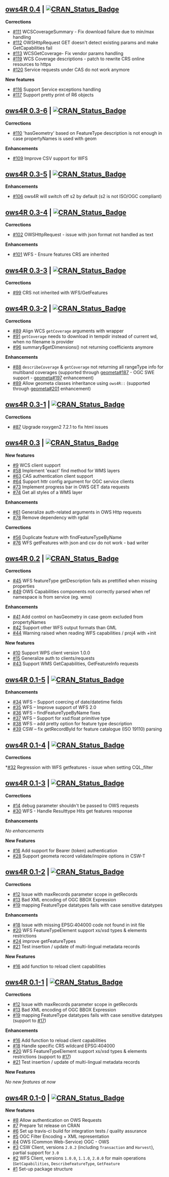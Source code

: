 ## [ows4R 0.4](https://github.com/eblondel/ows4R) | [![CRAN_Status_Badge](https://img.shields.io/badge/CRAN-unavailable-red.svg)](https://github.com/eblondel/ows4R)

**Corrections**

- [#111](https://github.com/eblondel/ows4R/pull/111) WCSCoverageSummary - Fix download failure due to min/max handling
- [#112](https://github.com/eblondel/ows4R/issues/112) OWSHttpRequest GET doesn't detect existing params and make GetCapabilities fail
- [#113](https://github.com/eblondel/ows4R/issues/113) WCSGetCoverage- Fix vendor params handling 
- [#119](https://github.com/eblondel/ows4R/issues/119) WCS Coverage descriptions - patch to rewrite CRS online resources to https
- [#120](https://github.com/eblondel/ows4R/issues/120) Service requests under CAS do not work anymore

**New features**

- [#116](https://github.com/eblondel/ows4R/issues/116) Support Service exceptions handling
- [#117](https://github.com/eblondel/ows4R/issues/117) Support pretty print of R6 objects


## [ows4R 0.3-6](https://github.com/eblondel/ows4R) | [![CRAN_Status_Badge](https://img.shields.io/badge/CRAN-published-blue.svg)](https://github.com/eblondel/ows4R)

**Corrections**

- [#110](https://github.com/eblondel/ows4R/issues/110) 'hasGeometry' based on FeatureType description is not enough in case propertyNames is used with geom

**Enhancements**

- [#109](https://github.com/eblondel/ows4R/issues/109) Improve CSV support for WFS

## [ows4R 0.3-5](https://cran.r-project.org/src/contrib/Archive/ows4R/ows4R_0.3-5.tar.gz) | [![CRAN_Status_Badge](https://img.shields.io/badge/CRAN-published-blue.svg)](https://cran.r-project.org/src/contrib/Archive/ows4R/ows4R_0.3-5.tar.gz)

**Enhancements**

- [#106](https://github.com/eblondel/ows4R/issues/106) ows4R will switch off s2 by default (s2 is not ISO/OGC compliant)

## [ows4R 0.3-4](https://cran.r-project.org/src/contrib/Archive/ows4R/ows4R_0.3-4.tar.gz) | [![CRAN_Status_Badge](https://img.shields.io/badge/CRAN-published-blue.svg)](https://cran.r-project.org/src/contrib/Archive/ows4R/ows4R_0.3-4.tar.gz)

**Corrections**

- [#102](https://github.com/eblondel/ows4R/issues/102) OWSHttpRequest - issue with json format not handled as text

**Enhancements**

- [#101](https://github.com/eblondel/ows4R/issues/101) WFS - Ensure features CRS are inherited

## [ows4R 0.3-3](https://cran.r-project.org/src/contrib/Archive/ows4R/ows4R_0.3-3.tar.gz) | [![CRAN_Status_Badge](https://img.shields.io/badge/CRAN-published-blue.svg)](https://cran.r-project.org/src/contrib/Archive/ows4R/ows4R_0.3-3.tar.gz)

**Corrections**

- [#99](https://github.com/eblondel/ows4R/issues/99) CRS not inherited with WFS/GetFeatures

## [ows4R 0.3-2](https://cran.r-project.org/src/contrib/Archive/ows4R/ows4R_0.3-2.tar.gz) | [![CRAN_Status_Badge](https://img.shields.io/badge/CRAN-published-blue.svg)](https://cran.r-project.org/src/contrib/Archive/ows4R/ows4R_0.3-2.tar.gz)

**Corrections**

- [#89](https://github.com/eblondel/ows4R/commit/23f606c74da0f87f1043ffa8d5193dd634da4e37) Align WCS `getCoverage` arguments with wrapper
- [#91](https://github.com/eblondel/ows4R/issues/91) `getCoverage` needs to download in tempdir instead of current wd, when no filename is provider
- [#96](https://github.com/eblondel/ows4R/issues/96) summary$getDimensions() not returning coefficients anymore

**Enhancements**

- [#88](https://github.com/eblondel/ows4R/issues/88) `describeCoverage` & `getCoverage` not returning all rangeType info for multiband coverages (supported through [geometa#187](https://github.com/eblondel/geometa/issues/187) - OGC SWE support -  [geometa#197](https://github.com/eblondel/geometa/issues/197) enhancement)
- [#89](https://github.com/eblondel/ows4R/issues/89) Allow geometa classes inheritance using `ows4R::` (supported through [geometa#201](https://github.com/eblondel/geometa/issues/201) enhancement)

## [ows4R 0.3-1](https://cran.r-project.org/src/contrib/Archive/ows4R/ows4R_0.3-1.tar.gz) | [![CRAN_Status_Badge](https://img.shields.io/badge/CRAN-published-blue.svg)](https://cran.r-project.org/src/contrib/Archive/ows4R/ows4R_0.3-1.tar.gz)

**Corrections**

- [#87](https://github.com/eblondel/ows4R/issues/87) Upgrade roxygen2 7.2.1 to fix html issues

## [ows4R 0.3](https://cran.r-project.org/src/contrib/Archive/ows4R/ows4R_0.3.tar.gz) | [![CRAN_Status_Badge](https://img.shields.io/badge/CRAN-published-blue.svg)](https://cran.r-project.org/src/contrib/Archive/ows4R/ows4R_0.3.tar.gz)


**New features**

- [#9](https://github.com/eblondel/ows4R/issues/9) WCS client support
- [#58](https://github.com/eblondel/ows4R/issues/58) Implement 'exact' find method for WMS layers
- [#63](https://github.com/eblondel/ows4R/issues/63) CAS authentication client support
- [#64](https://github.com/eblondel/ows4R/issues/64) Support httr config argument for OGC service clients
- [#73](https://github.com/eblondel/ows4R/issues/73) Implement progress bar in OWS GET data requests
- [#74](https://github.com/eblondel/ows4R/issues/74) Get all styles of a WMS layer

**Enhancements**

- [#61](https://github.com/eblondel/ows4R/issues/61) Generalize auth-related arguments in OWS Http requests
- [#78](https://github.com/eblondel/ows4R/issues/78) Remove dependency with rgdal

**Corrections**

- [#56](https://github.com/eblondel/ows4R/issues/56) Duplicate feature with findFeatureTypeByName
- [#76](https://github.com/eblondel/ows4R/issues/76) WFS getFeatures with json and csv do not work - bad writer

## [ows4R 0.2](https://cran.r-project.org/src/contrib/Archive/ows4R/ows4R_0.2.tar.gz) | [![CRAN_Status_Badge](https://img.shields.io/badge/CRAN-published-blue.svg)](https://cran.r-project.org/src/contrib/Archive/ows4R/ows4R_0.2.tar.gz)

**Corrections**

- [#45](https://github.com/eblondel/ows4R/issues/45) WFS featureType getDescription fails as prettified when missing properties
- [#49](https://github.com/eblondel/ows4R/issues/49) OWS Capabilities components not correctly parsed when ref namespace is from service (eg. wms)

**Enhancements**

- [#41](https://github.com/eblondel/ows4R/issues/41) Add control on hasGeometry in case geom excluded from propertyNames
- [#42](https://github.com/eblondel/ows4R/issues/42) Support other WFS output formats than GML
- [#44](https://github.com/eblondel/ows4R/issues/44) Warning raised when reading WFS capabilities / proj4 with +init

**New features**

- [#10](https://github.com/eblondel/ows4R/issues/10) Support WPS client version 1.0.0
- [#15](https://github.com/eblondel/ows4R/issues/15) Generalize auth to clients/requests
- [#43](https://github.com/eblondel/ows4R/issues/43) Support WMS GetCapabilities, GetFeatureInfo requests

## [ows4R 0.1-5](https://cran.r-project.org/src/contrib/Archive/ows4R/ows4R_0.1-5.tar.gz) | [![CRAN_Status_Badge](https://img.shields.io/badge/CRAN-published-blue.svg)](https://cran.r-project.org/src/contrib/Archive/ows4R/ows4R_0.1-5.tar.gz)

**Enhancements**

* [#34](https://github.com/eblondel/ows4R/issues/34) WFS – Support coercing of date/datetime fields
* [#35](https://github.com/eblondel/ows4R/issues/35) WFS – Improve support of WFS 2.0
* [#36](https://github.com/eblondel/ows4R/issues/36) WFS – findFeatureTypeByName fixes
* [#37](https://github.com/eblondel/ows4R/issues/37) WFS – Support for xsd:float primitive type
* [#38](https://github.com/eblondel/ows4R/issues/38) WFS – add pretty option for feature type description
* [#39](https://github.com/eblondel/ows4R/issues/39) CSW – fix getRecordById for feature catalogue (ISO 19110) parsing

## [ows4R 0.1-4](https://cran.r-project.org/src/contrib/Archive/ows4R/ows4R_0.1-4.tar.gz) | [![CRAN_Status_Badge](https://img.shields.io/badge/CRAN-published-blue.svg)](https://cran.r-project.org/src/contrib/Archive/ows4R/ows4R_0.1-4.tar.gz)

**Corrections**

*[#32](https://github.com/eblondel/ows4R/issues/32) Regression with WFS getfeatures - issue when setting CQL_filter

## [ows4R 0.1-3](https://cran.r-project.org/src/contrib/Archive/ows4R/ows4R_0.1-3.tar.gz) | [![CRAN_Status_Badge](https://img.shields.io/badge/CRAN-published-blue.svg)](https://cran.r-project.org/src/contrib/Archive/ows4R/ows4R_0.1-3.tar.gz)

**Corrections**

* [#14](https://github.com/eblondel/ows4R/issues/14) debug parameter shouldn't be passed to OWS requests
* [#30](https://github.com/eblondel/ows4R/issues/30) WFS - Handle Resulttype Hits get features response

**Enhancements**

_No enhancements_

**New Features**

* [#16](https://github.com/eblondel/ows4R/issues/26) Add support for Bearer (token) authentication
* [#28](https://github.com/eblondel/ows4R/issues/28) Support geometa record validate/inspire options in CSW-T

## [ows4R 0.1-2](https://cran.r-project.org/src/contrib/Archive/ows4R/ows4R_0.1-2.tar.gz) | [![CRAN_Status_Badge](https://img.shields.io/badge/CRAN-published-blue.svg)](https://cran.r-project.org/src/contrib/Archive/ows4R/ows4R_0.1-2.tar.gz)

**Corrections**

* [#12](https://github.com/eblondel/ows4R/issues/12) Issue with maxRecords parameter scope in getRecords 
* [#13](https://github.com/eblondel/ows4R/issues/13) Bad XML encoding of OGC BBOX Expression
* [#19](https://github.com/eblondel/ows4R/issues/19) mapping FeatureType datatypes fails with case sensitive datatypes

**Enhancements**

* [#18](https://github.com/eblondel/ows4R/issues/18) Issue with missing EPSG:404000 code not found in init file
* [#20](https://github.com/eblondel/ows4R/issues/20) WFS FeatureTypeElement support xs/xsd types & elements restrictions
* [#24](https://github.com/eblondel/ows4R/issues/24) improve getFeatureTypes
* [#21](https://github.com/eblondel/ows4R/issues/21) Test insertion / update of multi-lingual metadata records

**New Features**

* [#16](https://github.com/eblondel/ows4R/issues/16) add function to reload client capabilities

## [ows4R 0.1-1](https://cran.r-project.org/src/contrib/Archive/ows4R/ows4R_0.1-1.tar.gz) | [![CRAN_Status_Badge](https://img.shields.io/badge/CRAN-published-blue.svg)](https://cran.r-project.org/src/contrib/Archive/ows4R/ows4R_0.1-1.tar.gz)

**Corrections**

* [#12](https://github.com/eblondel/ows4R/issues/12) Issue with maxRecords parameter scope in getRecords
* [#13](https://github.com/eblondel/ows4R/issues/13) Bad XML encoding of OGC BBOX Expression
* [#19](https://github.com/eblondel/ows4R/issues/19) mapping FeatureType datatypes fails with case sensitive datatypes (support to [#17](https://github.com/eblondel/ows4R/issues/17))

**Enhancements**

* [#16](https://github.com/eblondel/ows4R/issues/16) Add function to reload client capabilities
* [#18](https://github.com/eblondel/ows4R/issues/18) Handle specific CRS wildcard EPSG:404000
* [#20](https://github.com/eblondel/ows4R/issues/20) WFS FeatureTypeElement support xs/xsd types & elements restrictions (support to [#17](https://github.com/eblondel/ows4R/issues/17))
* [#21](https://github.com/eblondel/ows4R/issues/21) Test insertion / update of multi-lingual metadata records


**New Features**

_No new features at now_

## [ows4R 0.1-0](https://cran.r-project.org/src/contrib/Archive/ows4R/ows4R_0.1-0.tar.gz) | [![CRAN_Status_Badge](https://img.shields.io/badge/CRAN-published-blue.svg)](https://cran.r-project.org/src/contrib/Archive/ows4R/ows4R_0.1-0.tar.gz)

**New features**
  
* [#8](https://github.com/eblondel/ows4R/issues/8) Allow authentication on OWS Requests
* [#7](https://github.com/eblondel/ows4R/issues/7) Prepare 1st release on CRAN
* [#6](https://github.com/eblondel/ows4R/issues/6) Set up travis-ci build for integration tests / quality assurance
* [#5](https://github.com/eblondel/ows4R/issues/5) OGC Filter Encoding + XML representation
* [#4](https://github.com/eblondel/ows4R/issues/4) OWS (Common Web-Service) OGC - OWS
* [#3](https://github.com/eblondel/ows4R/issues/3) CSW Client, versions ``2.0.2`` (including ``Transaction`` and ``Harvest``), partial support for ``3.0``
* [#2](https://github.com/eblondel/ows4R/issues/2) WFS Client, versions ``1.0.0``, ``1.1.0``, ``2.0.0`` for main operations (``GetCapabilities``, ``DescribeFeatureType``, ``GetFeature``
* [#1](https://github.com/eblondel/ows4R/issues/1) Set-up package structure
